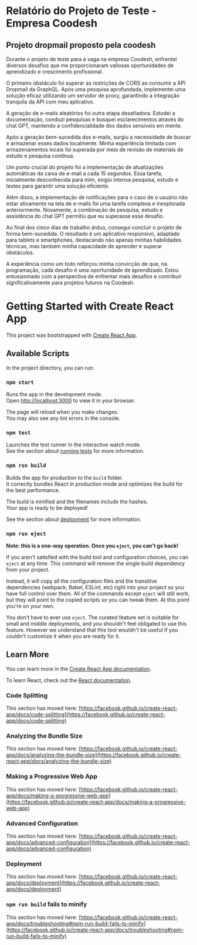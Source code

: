 # Relatório do Projeto de Teste - Empresa Coodesh

## Projeto dropmail proposto pela coodesh

Durante o projeto de teste para a vaga na empresa Coodesh, enfrentei diversos desafios que me proporcionaram valiosas oportunidades de aprendizado e crescimento profissional.

O primeiro obstáculo foi superar as restrições de CORS ao consumir a API Dropmail da GraphQL. Após uma pesquisa aprofundada, implementei uma solução eficaz utilizando um servidor de proxy, garantindo a integração tranquila da API com meu aplicativo.

A geração de e-mails aleatórios foi outra etapa desafiadora. Estudei a documentação, conduzi pesquisas e busquei esclarecimentos através do chat GPT, mantendo a confidencialidade dos dados sensíveis em mente.

Após a geração bem-sucedida dos e-mails, surgiu a necessidade de buscar e armazenar esses dados localmente. Minha experiência limitada com armazenamentos locais foi superada por meio de revisão de materiais de estudo e pesquisa contínua.

Um ponto crucial do projeto foi a implementação de atualizações automáticas da caixa de e-mail a cada 15 segundos. Essa tarefa, inicialmente desconhecida para mim, exigiu intensa pesquisa, estudo e testes para garantir uma solução eficiente.

Além disso, a implementação de notificações para o caso de o usuário não estar ativamente na tela de e-mails foi uma tarefa complexa e inexplorada anteriormente. Novamente, a combinação de pesquisa, estudo e assistência do chat GPT permitiu que eu superasse esse desafio.

Ao final dos cinco dias de trabalho árduo, consegui concluir o projeto de forma bem-sucedida. O resultado é um aplicativo responsivo, adaptado para tablets e smartphones, destacando não apenas minhas habilidades técnicas, mas também minha capacidade de aprender e superar obstáculos.

A experiência como um todo reforçou minha convicção de que, na programação, cada desafio é uma oportunidade de aprendizado. Estou entusiasmado com a perspectiva de enfrentar mais desafios e contribuir significativamente para projetos futuros na Coodesh.



# Getting Started with Create React App

This project was bootstrapped with [Create React App](https://github.com/facebook/create-react-app).

## Available Scripts

In the project directory, you can run:

### `npm start`

Runs the app in the development mode.\
Open [http://localhost:3000](http://localhost:3000) to view it in your browser.

The page will reload when you make changes.\
You may also see any lint errors in the console.

### `npm test`

Launches the test runner in the interactive watch mode.\
See the section about [running tests](https://facebook.github.io/create-react-app/docs/running-tests) for more information.

### `npm run build`

Builds the app for production to the `build` folder.\
It correctly bundles React in production mode and optimizes the build for the best performance.

The build is minified and the filenames include the hashes.\
Your app is ready to be deployed!

See the section about [deployment](https://facebook.github.io/create-react-app/docs/deployment) for more information.

### `npm run eject`

**Note: this is a one-way operation. Once you `eject`, you can't go back!**

If you aren't satisfied with the build tool and configuration choices, you can `eject` at any time. This command will remove the single build dependency from your project.

Instead, it will copy all the configuration files and the transitive dependencies (webpack, Babel, ESLint, etc) right into your project so you have full control over them. All of the commands except `eject` will still work, but they will point to the copied scripts so you can tweak them. At this point you're on your own.

You don't have to ever use `eject`. The curated feature set is suitable for small and middle deployments, and you shouldn't feel obligated to use this feature. However we understand that this tool wouldn't be useful if you couldn't customize it when you are ready for it.

## Learn More

You can learn more in the [Create React App documentation](https://facebook.github.io/create-react-app/docs/getting-started).

To learn React, check out the [React documentation](https://reactjs.org/).

### Code Splitting

This section has moved here: [https://facebook.github.io/create-react-app/docs/code-splitting](https://facebook.github.io/create-react-app/docs/code-splitting)

### Analyzing the Bundle Size

This section has moved here: [https://facebook.github.io/create-react-app/docs/analyzing-the-bundle-size](https://facebook.github.io/create-react-app/docs/analyzing-the-bundle-size)

### Making a Progressive Web App

This section has moved here: [https://facebook.github.io/create-react-app/docs/making-a-progressive-web-app](https://facebook.github.io/create-react-app/docs/making-a-progressive-web-app)

### Advanced Configuration

This section has moved here: [https://facebook.github.io/create-react-app/docs/advanced-configuration](https://facebook.github.io/create-react-app/docs/advanced-configuration)

### Deployment

This section has moved here: [https://facebook.github.io/create-react-app/docs/deployment](https://facebook.github.io/create-react-app/docs/deployment)

### `npm run build` fails to minify

This section has moved here: [https://facebook.github.io/create-react-app/docs/troubleshooting#npm-run-build-fails-to-minify](https://facebook.github.io/create-react-app/docs/troubleshooting#npm-run-build-fails-to-minify)
